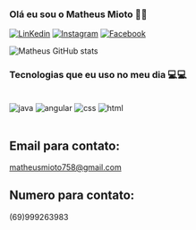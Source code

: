 ### Olá eu sou o Matheus Mioto 👋🏼

[![LinKedin](https://img.shields.io/badge/LinkedIn-0077B5?style=for-the-badge&logo=linkedin&logoColor=white)](https://www.linkedin.com/in/matheus-mioto-5112b416a/)
[![Instagram](https://img.shields.io/badge/Instagram-E4405F?style=for-the-badge&logo=instagram&logoColor=white)](https://www.instagram.com/matheusmiotoo/)
[![Facebook](https://img.shields.io/badge/Facebook-1877F2?style=for-the-badge&logo=facebook&logoColor=white)](https://www.facebook.com/matheus.miotto.73)

![Matheus GitHub stats](https://github-readme-stats.vercel.app/api?username=MatheusMioto&show_icons=true&theme=dracula)


### Tecnologias que eu uso no meu dia 💻💻

<div style="display: inline_block"><br/>
<img align="center" alt="java" src="https://img.shields.io/badge/Java-ED8B00?style=for-the-badge&logo=openjdk&logoColor=white">
<img align="center" alt="angular" src="https://img.shields.io/badge/Angular-DD0031?style=for-the-badge&logo=angular&logoColor=white">
<img align="center" alt="css" src="https://img.shields.io/badge/CSS-239120?&style=for-the-badge&logo=css3&logoColor=white">
<img align="center" alt="html" src="https://img.shields.io/badge/CSS-239120?&style=for-the-badge&logo=html&logoColor=white">
</div><br/>

## Email para contato:
matheusmioto758@gmail.com

## Numero para contato:
(69)999263983
